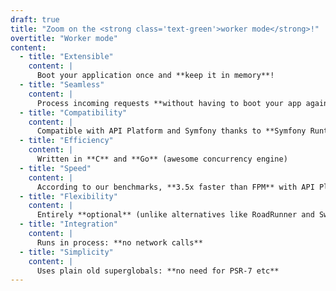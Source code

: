 ```yaml
---
draft: true
title: "Zoom on the <strong class='text-green'>worker mode</strong>!"
overtitle: "Worker mode"
content:
  - title: "Extensible"
    content: |
      Boot your application once and **keep it in memory**!
  - title: "Seamless"
    content: |
      Process incoming requests **without having to boot your app again**
  - title: "Compatibility"
    content: |
      Compatible with API Platform and Symfony thanks to **Symfony Runtime**
  - title: "Efficiency"
    content: |
      Written in **C** and **Go** (awesome concurrency engine)
  - title: "Speed"
    content: |
      According to our benchmarks, **3.5x faster than FPM** with API Platform
  - title: "Flexibility"
    content: |
      Entirely **optional** (unlike alternatives like RoadRunner and Swoole)
  - title: "Integration"
    content: |
      Runs in process: **no network calls**
  - title: "Simplicity"
    content: | 
      Uses plain old superglobals: **no need for PSR-7 etc**
---
```

